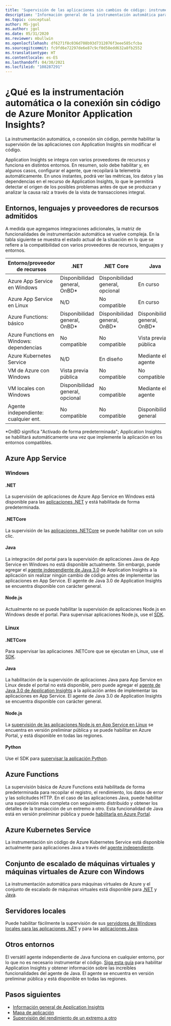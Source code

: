 ```yaml
---
title: 'Supervisión de las aplicaciones sin cambios de código: instrumentación automática para Azure Monitor Application Insights | Microsoft Docs'
description: 'Información general de la instrumentación automática para Azure Monitor Application Insights: administración del rendimiento de aplicaciones sin código'
ms.topic: conceptual
author: MS-jgol
ms.author: jgol
ms.date: 05/31/2020
ms.reviewer: mbullwin
ms.openlocfilehash: df6271f8c036d708b93d7312076f3eee585cfcba
ms.sourcegitcommit: fc9fd6e72297de6e87c9cf0d58edd632a8fb2552
ms.translationtype: HT
ms.contentlocale: es-ES
ms.lasthandoff: 04/30/2021
ms.locfileid: "108287291"
---
```

# <a name="what-is-auto-instrumentation-or-codeless-attach---azure-monitor-application-insights"></a>¿Qué es la instrumentación automática o la conexión sin código de Azure Monitor Application Insights?

La instrumentación automática, o conexión sin código, permite habilitar la supervisión de las aplicaciones con Application Insights sin modificar el código.  

Application Insights se integra con varios proveedores de recursos y funciona en distintos entornos. En resumen, solo debe habilitar y, en algunos casos, configurar el agente, que recopilará la telemetría automáticamente. En unos instantes, podrá ver las métricas, los datos y las dependencias en el recurso de Application Insights, lo que le permitirá detectar el origen de los posibles problemas antes de que se produzcan y analizar la causa raíz a través de la vista de transacciones integral.

## <a name="supported-environments-languages-and-resource-providers"></a>Entornos, lenguajes y proveedores de recursos admitidos

A medida que agregamos integraciones adicionales, la matriz de funcionalidades de instrumentación automática se vuelve compleja. En la tabla siguiente se muestra el estado actual de la situación en lo que se refiere a la compatibilidad con varios proveedores de recursos, lenguajes y entornos.

|Entorno/proveedor de recursos          | .NET            | .NET Core       | Java            | Node.js         | Python          |
|---------------------------------------|-----------------|-----------------|-----------------|-----------------|-----------------|
|Azure App Service en Windows           | Disponibilidad general, OnBD*       | Disponibilidad general, opcional      | En curso     | En curso     | No compatible   |
|Azure App Service en Linux             | N/D             | No compatible   | En curso     | Vista previa pública  | No compatible   |
|Azure Functions: básico                | Disponibilidad general, OnBD*       | Disponibilidad general, OnBD*       | Disponibilidad general, OnBD*       | Disponibilidad general, OnBD*       | Disponibilidad general, OnBD*       |
|Azure Functions en Windows: dependencias | No compatible   | No compatible   | Vista previa pública  | No compatible   | No compatible   |
|Azure Kubernetes Service               | N/D             | En diseño       | Mediante el agente   | En diseño       | No compatible   |
|VM de Azure con Windows                      | Vista previa pública  | No compatible   | No compatible   | No compatible   | No compatible   |
|VM locales con Windows                | Disponibilidad general, opcional      | No compatible   | Mediante el agente   | No compatible   | No compatible   |
|Agente independiente: cualquier ent.            | No compatible   | No compatible   | Disponibilidad general              | No compatible   | No compatible   |

*OnBD significa "Activado de forma predeterminada"; Application Insights se habilitará automáticamente una vez que implemente la aplicación en los entornos compatibles. 

## <a name="azure-app-service"></a>Azure App Service

### <a name="windows"></a>Windows

#### <a name="net"></a>.NET
La supervisión de aplicaciones de Azure App Service en Windows está disponible para las [aplicaciones .NET](./azure-web-apps.md?tabs=net) y está habilitada de forma predeterminada.

#### <a name="netcore"></a>.NETCore
La supervisión de las [aplicaciones .NETCore](./azure-web-apps.md?tabs=netcore) se puede habilitar con un solo clic.

#### <a name="java"></a>Java
La integración del portal para la supervisión de aplicaciones Java de App Service en Windows no está disponible actualmente. Sin embargo, puede agregar el [agente independiente de Java 3.0](./java-in-process-agent.md) de Application Insights a la aplicación sin realizar ningún cambio de código antes de implementar las aplicaciones en App Service. El agente de Java 3.0 de Application Insights se encuentra disponible con carácter general.

#### <a name="nodejs"></a>Node.js
Actualmente no se puede habilitar la supervisión de aplicaciones Node.js en Windows desde el portal. Para supervisar aplicaciones Node.js, use el [SDK](./nodejs.md).

### <a name="linux"></a>Linux

#### <a name="netcore"></a>.NETCore
Para supervisar las aplicaciones .NETCore que se ejecutan en Linux, use el [SDK](./asp-net-core.md).

#### <a name="java"></a>Java 
La habilitación de la supervisión de aplicaciones Java para App Service en Linux desde el portal no está disponible, pero puede agregar el [agente de Java 3.0 de Application Insights](./java-in-process-agent.md) a la aplicación antes de implementar las aplicaciones en App Service. El agente de Java 3.0 de Application Insights se encuentra disponible con carácter general.

#### <a name="nodejs"></a>Node.js
La [supervisión de las aplicaciones Node.js en App Service en Linux](./azure-web-apps.md?tabs=nodejs) se encuentra en versión preliminar pública y se puede habilitar en Azure Portal, y está disponible en todas las regiones. 

#### <a name="python"></a>Python
Use el SDK para [supervisar la aplicación Python](./opencensus-python.md). 

## <a name="azure-functions"></a>Azure Functions

La supervisión básica de Azure Functions está habilitada de forma predeterminada para recopilar el registro, el rendimiento, los datos de error y las solicitudes HTTP. En el caso de las aplicaciones Java, puede habilitar una supervisión más completa con seguimiento distribuido y obtener los detalles de la transacción de un extremo a otro. Esta funcionalidad de Java está en versión preliminar pública y puede [habilitarla en Azure Portal](./monitor-functions.md).

## <a name="azure-kubernetes-service"></a>Azure Kubernetes Service

La instrumentación sin código de Azure Kubernetes Service está disponible actualmente para aplicaciones Java a través del [agente independiente](./java-in-process-agent.md). 

## <a name="azure-windows-vms-and-virtual-machine-scale-set"></a>Conjunto de escalado de máquinas virtuales y máquinas virtuales de Azure con Windows

La instrumentación automática para máquinas virtuales de Azure y el conjunto de escalado de máquinas virtuales está disponible para [.NET](./azure-vm-vmss-apps.md) y [Java](./java-in-process-agent.md).  

## <a name="on-premises-servers"></a>Servidores locales
Puede habilitar fácilmente la supervisión de sus [servidores de Windows locales para las aplicaciones .NET](./status-monitor-v2-overview.md) y para las [aplicaciones Java](./java-in-process-agent.md).

## <a name="other-environments"></a>Otros entornos
El versátil agente independiente de Java funciona en cualquier entorno, por lo que no es necesario instrumentar el código. [Siga esta guía](./java-in-process-agent.md) para habilitar Application Insights y obtener información sobre las increíbles funcionalidades del agente de Java. El agente se encuentra en versión preliminar pública y está disponible en todas las regiones. 

## <a name="next-steps"></a>Pasos siguientes

* [Información general de Application Insights](./app-insights-overview.md)
* [Mapa de aplicación](./app-map.md)
* [Supervisión del rendimiento de un extremo a otro](../app/tutorial-performance.md)
